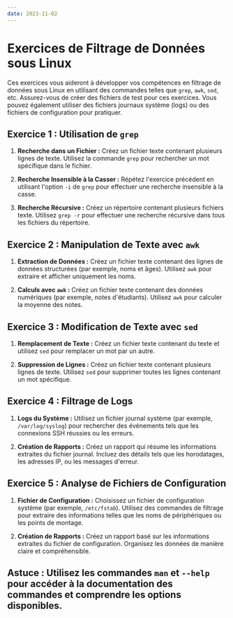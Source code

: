 ```yaml
---
date: 2023-11-02
---
```


# Exercices de Filtrage de Données sous Linux

Ces exercices vous aideront à développer vos compétences en filtrage de données sous Linux en utilisant des commandes telles que `grep`, `awk`, `sed`, etc. Assurez-vous de créer des fichiers de test pour ces exercices. Vous pouvez également utiliser des fichiers journaux système (logs) ou des fichiers de configuration pour pratiquer.

## Exercice 1 : Utilisation de `grep`

1. **Recherche dans un Fichier :** Créez un fichier texte contenant plusieurs lignes de texte. Utilisez la commande `grep` pour rechercher un mot spécifique dans le fichier.

2. **Recherche Insensible à la Casser :** Répétez l'exercice précédent en utilisant l'option `-i` de `grep` pour effectuer une recherche insensible à la casse.

3. **Recherche Récursive :** Créez un répertoire contenant plusieurs fichiers texte. Utilisez `grep -r` pour effectuer une recherche récursive dans tous les fichiers du répertoire.

## Exercice 2 : Manipulation de Texte avec `awk`

1. **Extraction de Données :** Créez un fichier texte contenant des lignes de données structurées (par exemple, noms et âges). Utilisez `awk` pour extraire et afficher uniquement les noms.

2. **Calculs avec `awk` :** Créez un fichier texte contenant des données numériques (par exemple, notes d'étudiants). Utilisez `awk` pour calculer la moyenne des notes.

## Exercice 3 : Modification de Texte avec `sed`

1. **Remplacement de Texte :** Créez un fichier texte contenant du texte et utilisez `sed` pour remplacer un mot par un autre.

2. **Suppression de Lignes :** Créez un fichier texte contenant plusieurs lignes de texte. Utilisez `sed` pour supprimer toutes les lignes contenant un mot spécifique.

## Exercice 4 : Filtrage de Logs

1. **Logs du Système :** Utilisez un fichier journal système (par exemple, `/var/log/syslog`) pour rechercher des événements tels que les connexions SSH réussies ou les erreurs.

2. **Création de Rapports :** Créez un rapport qui résume les informations extraites du fichier journal. Incluez des détails tels que les horodatages, les adresses IP, ou les messages d'erreur.

## Exercice 5 : Analyse de Fichiers de Configuration

1. **Fichier de Configuration :** Choisissez un fichier de configuration système (par exemple, `/etc/fstab`). Utilisez des commandes de filtrage pour extraire des informations telles que les noms de périphériques ou les points de montage.

2. **Création de Rapports :** Créez un rapport basé sur les informations extraites du fichier de configuration. Organisez les données de manière claire et compréhensible.

## Astuce : Utilisez les commandes `man` et `--help` pour accéder à la documentation des commandes et comprendre les options disponibles.